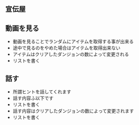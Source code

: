 ## 宣伝屋

## 動画を見る
- 動画を見ることでランダムにアイテムを取得する事が出来る
- 途中で見るのをやめた場合はアイテムを取得出来ない
- アイテムはクリアしたダンジョンの数によって変更される
- リストを書く
## 話す
- 所謂ヒントを話してくれます
- 話す内容ふ以下です
- リストを書く
- 話す内容はクリアしたダンジョンの数によって変更されます
- リストを書く